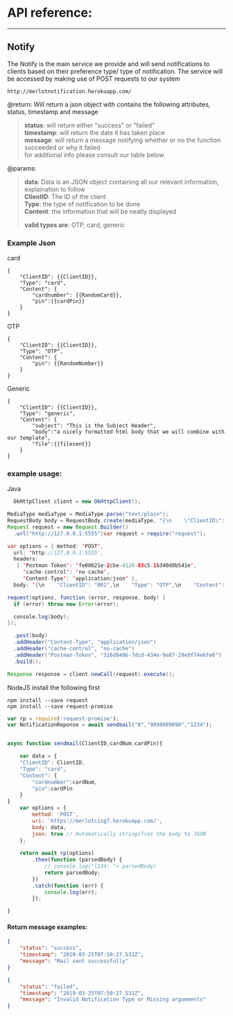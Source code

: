 # API reference:
---
## Notify
The Notify is the main service we provide and will send notifications to clients based on their preference type/ type of notification.
The service will be accessed by making use of POST requests to our system
```
http://merlotnotification.herokuapp.com/
``` 
@return: Will return a json object with contains the following attributes, status, timestamp and message
>   **status**: will return either "success" or "failed"  
>   **timestamp**: will return the date it has taken place  
>   **message**: will return a message notifying whether or no the function succeeded or why it failed   
>   for additional info please consult our table below  

@params:  
>**data**: Data is an JSON object containing all our relevant information, explaination to follow  
>**ClientID**: The ID of the client  
>**Type**: the type of notification to be done  
>**Content**: the information that will be neatly displayed  
>  
> **valid types are**: OTP, card, generic

### Example Json
card
```javasript
{
    "ClientID": {{ClientID}},
    "Type": "card",
    "Content": {
        "cardnumber": {{RandomCard}},
        "pin":{{cardPin}}
    }
}
```
OTP
```
{
    "ClientID": {{ClientID}},
    "Type": "OTP",
    "Content": {
        "pin": {{RandomNumber}}
    }
}
```
Generic
```javasript
{
    "ClientID": {{ClientID}},
    "Type": "generic",
    "Content": {
        "subject": "This is the Subject Header",
        "body":"a nicely formatted html body that we will combine with our template",
        "file":{{filesent}}
    }
}
```

### example usage: 
Java
```java
  OkHttpClient client = new OkHttpClient();

MediaType mediaType = MediaType.parse("text/plain");
RequestBody body = RequestBody.create(mediaType, "{\n    \"ClientID\": \"001\",\n    \"Type\": \"OTP\",\n    \"Content\": {\n        \"pin\": {{RandomNumber}}\n    }\n}");
Request request = new Request.Builder()
  .url("http://127.0.0.1:5555")var request = require("request");

var options = { method: 'POST',
  url: 'http://127.0.0.1:5555',
  headers: 
   { 'Postman-Token': 'fe00621e-2cbe-4120-83c5-1b340d0b541e',
     'cache-control': 'no-cache',
     'Content-Type': 'application/json' },
  body: '{\n    "ClientID": "001",\n    "Type": "OTP",\n    "Content": {\n        "pin": {{RandomNumber}}\n    }\n}' };

request(options, function (error, response, body) {
  if (error) throw new Error(error);

  console.log(body);
});

  .post(body)
  .addHeader("Content-Type", "application/json")
  .addHeader("cache-control", "no-cache")
  .addHeader("Postman-Token", "316d8406-7dcd-434e-9e87-29e9f74e6fe6")
  .build();

Response response = client.newCall(request).execute();
```
NodeJS
install the following first 
```
npm install --save request
npm install --save request-promise
```
```javascript
var rp = require('request-promise');
var NotificationReponse = await sendmail("8","9898989898","1234");


async function sendmail(ClientID,cardNum,cardPin){

	var data = {
    "ClientID": ClientID,
    "Type": "card",
    "Content": {
        "cardnumber":cardNum,
        "pin":cardPin
    }
}
	var options = {
	    method: 'POST',
	    uri: 'https://merlotcisg7.herokuapp.com/',
	    body: data,
	    json: true // Automatically stringifies the body to JSON
	};
	 
	return await rp(options)
	    .then(function (parsedBody) {
	        // console.log("l134: "+ parsedBody)
	        return parsedBody;
	    })
	    .catch(function (err) {
	        console.log(err);
	    });

}


```
#### Return message examples:
```JSON
{
    "status": "success",
    "timestamp": "2019-03-25T07:50:27.531Z",
    "message": "Mail sent successfully"
}
```
```JSON
{
    "status": "failed",
    "timestamp": "2019-03-25T07:50:27.531Z",
    "message": "Invalid Notification Type or Missing arguements"
}
```
